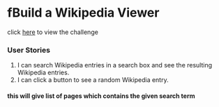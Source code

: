 # fBuild a Wikipedia Viewer
click [here](https://www.freecodecamp.com/challenges/build-a-wikipedia-viewer) to view the challenge

### User Stories
1. I can search Wikipedia entries in a search box and see the resulting Wikipedia entries.
2.  I can click a button to see a random Wikipedia entry.

#### this will give list of pages which contains the given search term
